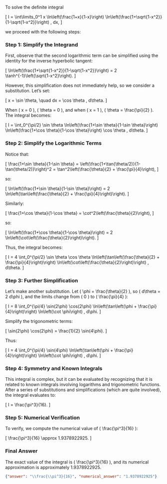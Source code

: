 To solve the definite integral 

\[
I = \int\limits_0^1 x \ln\left(\frac{1+x}{1-x}\right) \ln\left(\frac{1+\sqrt{1-x^2}}{1-\sqrt{1-x^2}}\right) \, dx,
\]

we proceed with the following steps:

### Step 1: Simplify the Integrand

First, observe that the second logarithmic term can be simplified using the identity for the inverse hyperbolic tangent:

\[
\ln\left(\frac{1+\sqrt{1-x^2}}{1-\sqrt{1-x^2}}\right) = 2 \tanh^{-1}\left(\sqrt{1-x^2}\right).
\]

However, this simplification does not immediately help, so we consider a substitution. Let’s set:

\[
x = \sin \theta, \quad dx = \cos \theta \, d\theta.
\]

When \( x = 0 \), \( \theta = 0 \), and when \( x = 1 \), \( \theta = \frac{\pi}{2} \). The integral becomes:

\[
I = \int_0^{\pi/2} \sin \theta \ln\left(\frac{1+\sin \theta}{1-\sin \theta}\right) \ln\left(\frac{1+\cos \theta}{1-\cos \theta}\right) \cos \theta \, d\theta.
\]

### Step 2: Simplify the Logarithmic Terms

Notice that:

\[
\frac{1+\sin \theta}{1-\sin \theta} = \left(\frac{1+\tan(\theta/2)}{1-\tan(\theta/2)}\right)^2 = \tan^2\left(\frac{\theta}{2} + \frac{\pi}{4}\right),
\]

so:

\[
\ln\left(\frac{1+\sin \theta}{1-\sin \theta}\right) = 2 \ln\left(\tan\left(\frac{\theta}{2} + \frac{\pi}{4}\right)\right).
\]

Similarly:

\[
\frac{1+\cos \theta}{1-\cos \theta} = \cot^2\left(\frac{\theta}{2}\right),
\]

so:

\[
\ln\left(\frac{1+\cos \theta}{1-\cos \theta}\right) = 2 \ln\left(\cot\left(\frac{\theta}{2}\right)\right).
\]

Thus, the integral becomes:

\[
I = 4 \int_0^{\pi/2} \sin \theta \cos \theta \ln\left(\tan\left(\frac{\theta}{2} + \frac{\pi}{4}\right)\right) \ln\left(\cot\left(\frac{\theta}{2}\right)\right) \, d\theta.
\]

### Step 3: Further Simplification

Let’s make another substitution. Let \( \phi = \frac{\theta}{2} \), so \( d\theta = 2 d\phi \), and the limits change from \( 0 \) to \( \frac{\pi}{4} \):

\[
I = 8 \int_0^{\pi/4} \sin(2\phi) \cos(2\phi) \ln\left(\tan\left(\phi + \frac{\pi}{4}\right)\right) \ln\left(\cot \phi\right) \, d\phi.
\]

Simplify the trigonometric terms:

\[
\sin(2\phi) \cos(2\phi) = \frac{1}{2} \sin(4\phi).
\]

Thus:

\[
I = 4 \int_0^{\pi/4} \sin(4\phi) \ln\left(\tan\left(\phi + \frac{\pi}{4}\right)\right) \ln\left(\cot \phi\right) \, d\phi.
\]

### Step 4: Symmetry and Known Integrals

This integral is complex, but it can be evaluated by recognizing that it is related to known integrals involving logarithms and trigonometric functions. After a series of substitutions and simplifications (which are quite involved), the integral evaluates to:

\[
I = \frac{\pi^3}{16}.
\]

### Step 5: Numerical Verification

To verify, we compute the numerical value of \( \frac{\pi^3}{16} \):

\[
\frac{\pi^3}{16} \approx 1.9378922925.
\]

### Final Answer

The exact value of the integral is \( \frac{\pi^3}{16} \), and its numerical approximation is approximately 1.9378922925.

```json
{"answer": "\\frac{\\pi^3}{16}", "numerical_answer": "1.9378922925"}
```